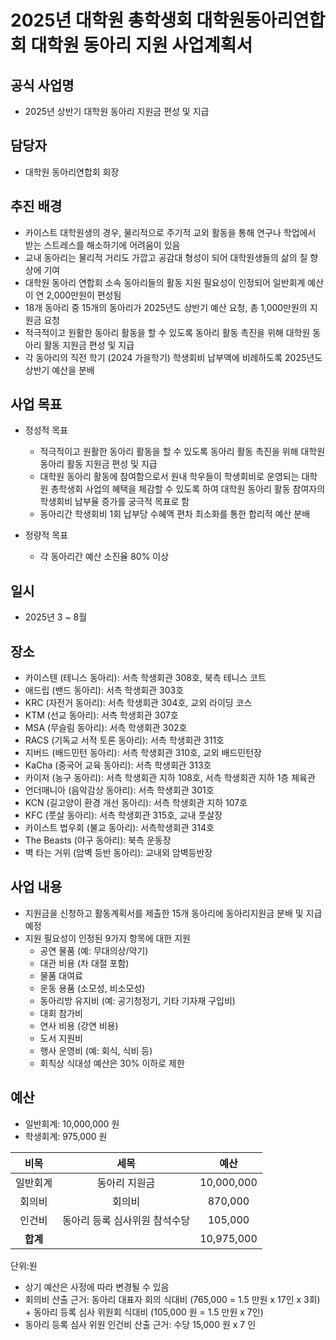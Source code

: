 2025년 대학원 총학생회 대학원동아리연합회 대학원 동아리 지원 사업계획서
===

##  공식 사업명
- 2025년 상반기 대학원 동아리 지원금 편성 및 지급

##  담당자
- 대학원 동아리연합회 회장

##  추진 배경
- 카이스트 대학원생의 경우, 물리적으로 주기적 교외 활동을 통해 연구나 학업에서 받는 스트레스를 해소하기에 어려움이 있음
- 교내 동아리는 물리적 거리도 가깝고 공감대 형성이 되어 대학원생들의 삶의 질 향상에 기여
- 대학원 동아리 연합회 소속 동아리들의 활동 지원 필요성이 인정되어  일반회계 예산이 연 2,000만원이 편성됨
- 18개 동아리 중 15개의 동아리가 2025년도 상반기 예산 요청, 총 1,000만원의 지원금 요청
- 적극적이고 원활한 동아리 활동을 할 수 있도록 동아리 활동 촉진을 위해 대학원 동아리 활동 지원금 편성 및 지급
- 각 동아리의 직전 학기 (2024 가을학기) 학생회비 납부액에 비례하도록 2025년도 상반기 예산을 분배

##  사업 목표
- 정성적 목표
	- 적극적이고 원활한 동아리 활동을 할 수 있도록 동아리 활동 촉진을 위해 대학원 동아리 활동 지원금 편성 및 지급
	- 대학원 동아리 활동에 참여함으로서 원내 학우들이 학생회비로 운영되는 대학원 총학생회 사업의 혜택을 체감할 수 있도록 하여 대학원 동아리 활동 참여자의 학생회비 납부율 증가를 궁극적 목표로 함
	- 동아리간 학생회비 1회 납부당 수혜액 편차 최소화를 통한 합리적 예산 분배

- 정량적 목표
	- 각 동아리간 예산 소진율 80% 이상

##  일시
- 2025년 3 ~ 8월

##  장소
- 카이스텐 (테니스 동아리): 서측 학생회관 308호, 북측 테니스 코트
- 애드립 (밴드 동아리): 서측 학생회관 303호
- KRC (자전거 동아리): 서측 학생회관 304호, 교외 라이딩 코스
- KTM (선교 동아리): 서측 학생회관 307호
- MSA (무슬림 동아리): 서측 학생회관 302호
- RACS (기독교 서적 토론 동아리): 서측 학생회관 311호
- 지버드 (배드민턴 동아리): 서측 학생회관 310호, 교외 배드민턴장
- KaCha (중국어 교육 동아리): 서측 학생회관 313호
- 카이저 (농구 동아리): 서측 학생회관 지하 108호,  서측 학생회관 지하 1층 체육관
- 언더매니아 (음악감상 동아리): 서측 학생회관 301호
- KCN (길고양이 환경 개선 동아리): 서측 학생회관 지하 107호
- KFC (풋살 동아리): 서측 학생회관 315호, 교내 풋살장
- 카이스트 법우회 (불교 동아리): 서측학생회관 314호
- The Beasts (야구 동아리): 북측 운동장
- 벽 타는 거위 (암벽 등반 동아리): 교내외 암벽등반장

##  사업 내용
- 지원금을 신청하고 활동계획서를 제출한 15개 동아리에 동아리지원금 분배 및 지급 예정
- 지원 필요성이 인정된 9가지 항목에 대한 지원
    - 공연 물품 (예: 무대의상/악기)
    - 대관 비용 (차 대절 포함)
    - 물품 대여료
    - 운동 용품 (소모성, 비소모성)
    - 동아리방 유지비 (예: 공기청정기, 기타 기자재 구입비)
    - 대회 참가비
    - 연사 비용 (강연 비용)
    - 도서 지원비
    - 행사 운영비 (예: 회식, 식비 등) 
	- 회칙상 식대성 예산은 30% 이하로 제한

##  예산
- 일반회계: 10,000,000 원
- 학생회계: 975,000 원

|  **비목** |  **세목** | **예산** |
|:----------:|:------------:|:--------:|
| 일반회계 | 동아리 지원금 |  10,000,000  |
| 회의비 | 회의비  |  870,000  |
| 인건비 | 동아리 등록 심사위원 참석수당  |  105,000  |
|  **합계** |  |  10,975,000  |

단위:원
* 상기 예산은 사정에 따라 변경될 수 있음
* 회의비 산출 근거: 동아리 대표자 회의 식대비 (765,000 = 1.5 만원 x 17인 x 3회) + 동아리 등록 심사 위원회 식대비 (105,000 원 = 1.5 만원 x 7인)
* 동아리 등록 심사 위원 인건비 산출 근거: 수당 15,000 원 x 7 인